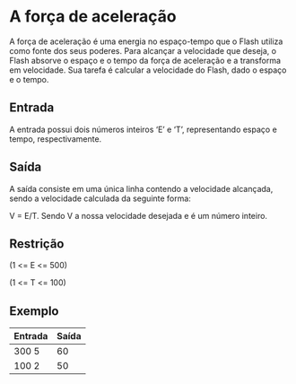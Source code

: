 # A força de aceleração

A força de aceleração é uma energia no espaço-tempo que o Flash utiliza como fonte dos seus poderes. Para alcançar a velocidade que deseja, o Flash absorve o espaço e o tempo da força de aceleração e a transforma em velocidade. Sua tarefa é calcular a velocidade do Flash, dado o espaço e o tempo.

## Entrada

A entrada possui dois números inteiros ‘E’ e ‘T’, representando espaço e tempo, respectivamente.

## Saída

A saída consiste em uma única linha contendo a velocidade alcançada, sendo a velocidade calculada da seguinte forma:

V = E/T. Sendo V a nossa velocidade desejada e é um número inteiro.

## Restrição

(1 <= E <= 500)

(1 <= T <= 100)

## Exemplo

| Entrada | Saída |
| ------- | ----- |
| 300 5   | 60    |
| 100 2   | 50    |
